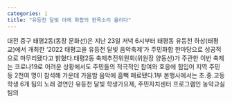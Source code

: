 ```yaml
---
categories: i
title: "유등천 달빛 아래 화합의 한목소리 울리다"
---
```

대전 중구 태평2동(동장 문화선)은 지난 23일 저녁 6시부터 태평동 유등천 하상(태평교)에서 개최한 ‘2022 태평고을 유등천 달빛 음악축제’가 주민화합 한마당으로 성공적으로 마무리됐다고 밝혔다.태평2동 축제추진위원회(위원장 양동선)가 주관한 이번 축제는 코로나19로 어려운 상황에서도 주민들의 적극적인 참여와 호응에 힘입어 지역 주민 등 2천여 명이 참석해 가운데 가을밤 음악에 흠뻑 매료됐다.1부 본행사에서는 초&#8228;중&#8228;고등학생 6개 팀의 노래 경연인 유등천 달빛 학생가요제, 주민자치센터 프로그램인 농악교실팀의